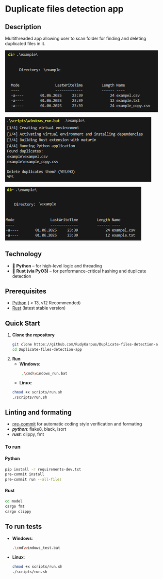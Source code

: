 # Duplicate files detection app

## Description

Multithreaded app allowing user to scan folder for finding and deleting duplicated files in it.


![](docs/screenshots/show_dir.png)


![](docs/screenshots/run_example.png)


![](docs/screenshots/show_dir_after.png)



## Technology

- 🐍 **Python**  – for high-level logic and threading
- 🦀 **Rust (via PyO3)** – for performance-critical hashing and duplicate detection

## Prerequisites

- [Python](https://www.python.org/downloads/) ( < 13, v12 Recommended)
- [Rust](https://www.rust-lang.org/tools/install) (latest stable version)

## Quick Start
1. **Clone the repository**
   ```bash
   git clone https://github.com/RudyKarpus/Duplicate-files-detection-app.git
   cd Duplicate-files-detection-app
2. **Run**
   - **Windows**:
     ```bash
      .\cmd\windows_run.bat
   - **Linux**:
    ```bash
    chmod +x scripts/run.sh
    ./scripts/run.sh

## Linting and formating
  - [pre-commit](https://pre-commit.com) for automatic coding style verification and formating
  - ***python***: flake8, black, isort
  - ***rust***:  clippy, fmt

### To run
  #### Python
  ```bash
  pip install -r requirements-dev.txt
  pre-commit install
  pre-commit run --all-files
  ```
  #### Rust
  ```bash
  cd model
  cargo fmt 
  cargo clippy
  ```
## **To run tests**
   - **Windows**:
      ```bash
     .\cmd\windows_test.bat
     ```
   - **Linux**:
      ```bash
      chmod +x scripts/run.sh
      ./scripts/run.sh
      ```

